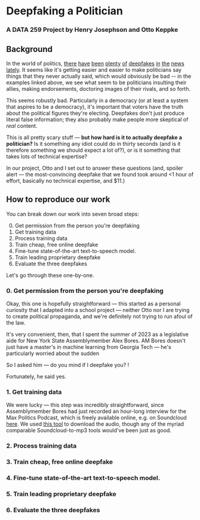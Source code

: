 # Deepfaking a Politician
### A DATA 259 Project by Henry Josephson and Otto Keppke

<!-- add an ai-generated image? could be cute-->

## Background
In the world of politics, [there](https://www.politico.com/newsletters/new-york-playbook/2024/01/23/faked-ai-audio-hits-harlem-politics-00137132) [have](https://www.nbcnews.com/politics/2024-election/fake-joe-biden-robocall-tells-new-hampshire-democrats-not-vote-tuesday-rcna134984) [been](https://www.msn.com/en-in/entertainment/other/ashutosh-rana-opens-up-on-his-deepfake-video-supporting-political-party-it-takes-years-to-build-an-image-just-a-day/ar-BB1mbRvC) [plenty](https://www.npr.org/2023/06/08/1181097435/desantis-campaign-shares-apparent-ai-generated-fake-images-of-trump-and-fauci) [of](https://www.wired.com/story/slovakias-election-deepfakes-show-ai-is-a-danger-to-democracy/) [deepfakes](https://www.cbsnews.com/chicago/news/vallas-campaign-deepfake-video/) [in](https://factcheck.afp.com/doc.afp.com.336Z8Q6) [the](https://www.youtube.com/results?search_query=us+presidents+play+minecraft) [news](https://www.thelocal.dk/20240513/explained-how-ai-deep-fakes-are-bringing-new-tensions-to-danish-politics) [lately](https://www.nytimes.com/2023/10/20/nyregion/ai-robocalls-eric-adams.html). It seems like it's getting easier and easier to make politicians say things that they never actually said, which would obviously be bad -- in the examples linked above, we see what seem to be politicians insulting their allies, making endorsements, doctoring images of their rivals, and so forth.

This seems robustly bad. Particularly in a democracy (or at least a system that aspires to be a democracy), it's important that voters have the truth about the political figures they're electing. Deepfakes don't just produce literal false information; they also probably make people more skeptical of *real* content.

This is all pretty scary stuff — **but how hard is it to actually deepfake a politician?** Is it something any idiot could do in thirty seconds (and is it therefore something we should expect a lot of?), or is it something that takes lots of technical expertise?

In our project, Otto and I set out to answer these questions (and, spoiler alert — the most-convincing deepfake that we found took around <1 hour of effort, basically no technical expertise, and $11.)

## How to reproduce our work
You can break down our work into seven broad steps:

0. Get permission from the person you're deepfaking
1. Get training data
2. Process training data
3. Train cheap, free online deepfake
4. Fine-tune state-of-the-art text-to-speech model.
5. Train leading proprietary deepfake
6. Evaluate the three deepfakes

Let's go through these one-by-one.

### 0. Get permission from the person you're deepfaking
Okay, this one is hopefully straightforward — this started as a personal curiosity that I adapted into a school project — neither Otto nor I are trying to create political propaganda, and we're definitely not trying to run afoul of the law.

It's very convenient, then, that I spent the summer of 2023 as a legislative aide for New York State Assemblymember Alex Bores. AM Bores doesn't just have a master's in machine learning from Georgia Tech — he's particularly worried about the sudden 

So I asked him — do you mind if I deepfake you?
\![](assets/IMG_8972.PNG)

Fortunately, he said yes.

### 1. Get training data
We were lucky — this step was incredibly straightforward, since Assemblymember Bores had just recorded an hour-long interview for the Max Politics Podcast, which is freely available online, e.g. on Soundcloud [here](https://soundcloud.com/gotham-gazette-max-murphy/assemblymember-alex-bores-on-ai-opportunity-court-reform-housing-policy-more). We used [this tool](https://soundcloudmp3.org) to download the audio, though any of the myriad comparable Soundcloud-to-mp3 tools would've been just as good.

### 2. Process training data

### 3. Train cheap, free online deepfake

### 4. Fine-tune state-of-the-art text-to-speech model.

### 5. Train leading proprietary deepfake

### 6. Evaluate the three deepfakes